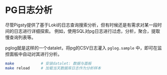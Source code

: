 # PG日志分析

尽管Pigsty提供了基于Loki的日志查询搜索分析，但有时候还是有需求对某一段时间的日志进行详细探索。
例如，使用SQL对pg日志进行过虑，分析，聚合，提取慢查询列表等。

pglog就是这样的一个datalet，将pg的CSV日志灌入 `pglog.sample` 中，即可在监控面板中自动对其进行分析。


```bash
make            # 安装datalet: 数据与面板
make reload     # 加载当天数据库日志作为分析样本
```